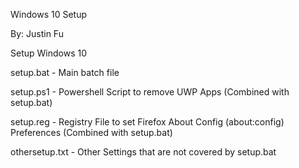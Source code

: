 Windows 10 Setup

By: Justin Fu

Setup Windows 10

setup.bat - Main batch file

setup.ps1 - Powershell Script to remove UWP Apps (Combined with setup.bat)

setup.reg - Registry File to set Firefox About Config (about:config) Preferences (Combined with setup.bat)

othersetup.txt - Other Settings that are not covered by setup.bat

